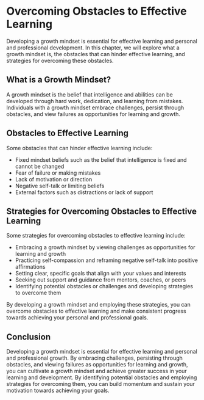 Overcoming Obstacles to Effective Learning
===============================================================================================

Developing a growth mindset is essential for effective learning and personal and professional development. In this chapter, we will explore what a growth mindset is, the obstacles that can hinder effective learning, and strategies for overcoming these obstacles.

What is a Growth Mindset?
-------------------------

A growth mindset is the belief that intelligence and abilities can be developed through hard work, dedication, and learning from mistakes. Individuals with a growth mindset embrace challenges, persist through obstacles, and view failures as opportunities for learning and growth.

Obstacles to Effective Learning
-------------------------------

Some obstacles that can hinder effective learning include:

* Fixed mindset beliefs such as the belief that intelligence is fixed and cannot be changed
* Fear of failure or making mistakes
* Lack of motivation or direction
* Negative self-talk or limiting beliefs
* External factors such as distractions or lack of support

Strategies for Overcoming Obstacles to Effective Learning
---------------------------------------------------------

Some strategies for overcoming obstacles to effective learning include:

* Embracing a growth mindset by viewing challenges as opportunities for learning and growth
* Practicing self-compassion and reframing negative self-talk into positive affirmations
* Setting clear, specific goals that align with your values and interests
* Seeking out support and guidance from mentors, coaches, or peers
* Identifying potential obstacles or challenges and developing strategies to overcome them

By developing a growth mindset and employing these strategies, you can overcome obstacles to effective learning and make consistent progress towards achieving your personal and professional goals.

Conclusion
----------

Developing a growth mindset is essential for effective learning and personal and professional growth. By embracing challenges, persisting through obstacles, and viewing failures as opportunities for learning and growth, you can cultivate a growth mindset and achieve greater success in your learning and development. By identifying potential obstacles and employing strategies for overcoming them, you can build momentum and sustain your motivation towards achieving your goals.


